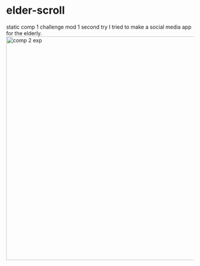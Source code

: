 # elder-scroll
static comp 1 challenge mod 1 second try
I tried to make a social media app for the elderly.
<img width="600" alt="comp 2 exp" src="https://user-images.githubusercontent.com/41968928/47106540-10e5d500-d204-11e8-907c-0cf56fb863f0.png">
